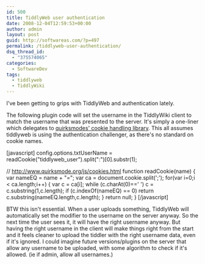```yaml
---
id: 500
title: TiddlyWeb user authentication
date: 2008-12-04T12:59:53+00:00
author: admin
layout: post
guid: http://softwareas.com/?p=497
permalink: /tiddlyweb-user-authentication/
dsq_thread_id:
  - "375574065"
categories:
  - SoftwareDev
tags:
  - tiddlyweb
  - TiddlyWiki
---
```

I've been getting to grips with TiddlyWeb  and authentication lately. 

The following plugin code will set the username in the TiddlyWiki client to match the username that was presented to the server. It's simply a one-liner which delegates to <a href="http://www.quirksmode.org/js/cookies.html">quirksmodes' cookie handling library</a>. This all assumes tiddlyweb is using the authentication challenger, as there's no standard on cookie names.

[javascript]
config.options.txtUserName = readCookie("tiddlyweb_user").split(":")[0].substr(1);

// http://www.quirksmode.org/js/cookies.html
function readCookie(name) {
  var nameEQ = name + "=";
  var ca = document.cookie.split(';');
  for(var i=0;i < ca.length;i++) {
    var c = ca[i];
    while (c.charAt(0)==' ') c = c.substring(1,c.length);
    if (c.indexOf(nameEQ) == 0) return c.substring(nameEQ.length,c.length);
  }
  return null;
}
[/javascript]

BTW this isn't essential. When a user uploads something, TiddlyWeb will automatically set the modifier to the username on the server anyway. So the next time the user sees it, it will have the right username anyway. But having the right username in the client will make things right from the start and it feels cleaner to upload the tiddler with the right username data, even if it's ignored. I could imagine future versions/plugins on the server that allow any username to be uploaded, with some algorithm to check if it's allowed. (ie if admin, allow all usernames.)